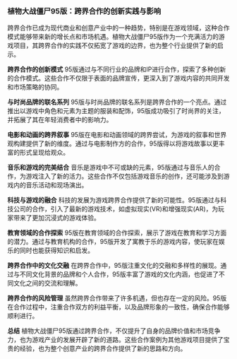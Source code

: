 ### 植物大战僵尸95版：跨界合作的创新实践与影响

跨界合作已成为现代商业和创意产业中的一种趋势，特别是在游戏领域，这种合作模式能够带来新的增长点和市场机遇。植物大战僵尸95版作为一个充满活力的游戏项目，其跨界合作的实践不仅拓宽了游戏的边界，也为整个行业提供了新的启示。

**跨界合作的创新模式**
95版通过与不同行业的品牌和IP进行合作，探索了多种创新的合作模式。这些合作不仅限于表面的品牌宣传，更深入到了游戏内容的共同开发和市场策略的协同。

**与时尚品牌的联名系列**
95版与时尚品牌的联名系列是跨界合作的一个亮点。通过推出以游戏中角色和元素为主题的服装和配饰，95版成功吸引了时尚界的关注，并拓展了其在年轻消费者中的影响力。

**电影和动画的跨界叙事**
95版在电影和动画领域的跨界尝试，为游戏的叙事和世界观构建提供了新的维度。通过与电影制作方的合作，95版得以将游戏故事以更丰富的形式呈现给观众。

**音乐和游戏的完美结合**
音乐是游戏中不可或缺的元素，95版通过与音乐人的合作，为游戏注入了新的活力。这些合作不仅包括游戏音乐的创作，还可能涉及到游戏内的音乐活动和现场演出。

**科技与游戏的融合**
科技的发展为游戏跨界合作提供了新的可能性。95版通过与科技公司的合作，引入了最新的游戏技术，如虚拟现实(VR)和增强现实(AR)，为玩家带来了更加沉浸式的游戏体验。

**教育领域的合作探索**
95版在教育领域的合作探索，展示了游戏在教育和学习方面的潜力。通过与教育机构的合作，95版开发了寓教于乐的游戏内容，使玩家在娱乐的同时也能获得知识和启发。

**跨界合作中的文化交融**
在跨界合作中，95版注重文化的交融和多样性的展现。通过与不同文化背景的品牌和个人合作，95版丰富了游戏的文化内涵，也促进了不同文化之间的交流和理解。

**跨界合作的风险管理**
虽然跨界合作带来了许多机遇，但也存在一定的风险。95版在合作过程中，注重合作双方的利益平衡，以及品牌形象的一致性，确保合作能够顺利进行。

**总结**
植物大战僵尸95版通过跨界合作，不仅提升了自身的品牌价值和市场竞争力，也为游戏产业的发展开辟了新的道路。这些合作案例为其他游戏项目提供了宝贵的经验，也为整个创意产业的跨界合作提供了新的思路和方向。